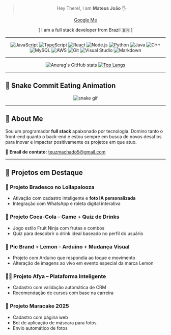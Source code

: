 <div align="center">

> Hey There!, I am **Mateus João** 🖐️

[Google Me](https://www.google.com/search?q=Mateus+João)

[ I am a full stack developer from Brazil 🇧🇷 ]

---

</div>

<div align="center">
  
![JavaScript](https://img.shields.io/badge/JAVASCRIPT-F7DF1E?style=for-the-badge&logo=javascript&logoColor=black)
![TypeScript](https://img.shields.io/badge/TYPESCRIPT-007ACC?style=for-the-badge&logo=typescript&logoColor=white)
![React](https://img.shields.io/badge/REACT-20232A?style=for-the-badge&logo=react&logoColor=61DAFB)
![Node.js](https://img.shields.io/badge/NODE.JS-339933?style=for-the-badge&logo=nodedotjs&logoColor=white)
![Python](https://img.shields.io/badge/PYTHON-14354C?style=for-the-badge&logo=python&logoColor=white)
![Java](https://img.shields.io/badge/JAVA-ED8B00?style=for-the-badge&logo=openjdk&logoColor=white)
![C++](https://img.shields.io/badge/C%2B%2B-00599C?style=for-the-badge&logo=c%2B%2B&logoColor=white)
![MySQL](https://img.shields.io/badge/MYSQL-00000F?style=for-the-badge&logo=mysql&logoColor=white)
![AWS](https://img.shields.io/badge/AWS-232F3E?style=for-the-badge&logo=amazonaws&logoColor=white)
![Git](https://img.shields.io/badge/GIT-E44C30?style=for-the-badge&logo=git&logoColor=white)
![Visual Studio](https://img.shields.io/badge/VISUAL%20STUDIO-5C2D91?style=for-the-badge&logo=visualstudio&logoColor=white)
![Markdown](https://img.shields.io/badge/MARKDOWN-000000?style=for-the-badge&logo=markdown&logoColor=white)

</div>

---

<div align="center">
  
![Anurag's GitHub stats](https://github-readme-stats.vercel.app/api?username=silvatet&show_icons=true&theme=shadow_blue)
[![Top Langs](https://github-readme-stats.vercel.app/api/top-langs/?username=silvatet&layout=compact)](https://github.com/anuraghazra/github-readme-stats)

</div>

---

## 🐍 Snake Commit Eating Animation

<div align="center">
  
![snake gif](https://github.com/silvatet/silvatet/blob/output/github-contribution-grid-snake.svg)

</div>

---

## 🧩 About Me

Sou um programador **full stack** apaixonado por tecnologia. Domino tanto o front-end quanto o back-end e estou sempre em busca de novos desafios para inovar e impactar positivamente os projetos em que atuo.

📧 **Email de contato:** teuzmachado5@gmail.com

---

## 🚀 Projetos em Destaque

### 🔴 Projeto Bradesco no Lollapalooza
- Ativação com cadastro inteligente e **foto IA personalizada**
- Integração com WhatsApp e roleta digital interativa

### 🥤 Projeto Coca-Cola – Game + Quiz de Drinks
- Jogo estilo Fruit Ninja com frutas e combos
- Quiz para descobrir o drink ideal baseado no perfil do usuário

### 🍋 Pic Brand + Lemon – Arduino + Mudança Visual
- Projeto com Arduino que respondia ao toque e movimento
- Alteração de imagens ao vivo em evento especial da marca Lemon

### 👨‍⚕️ Projeto Afya – Plataforma Inteligente
- Cadastro com validação automática de CRM
- Recomendação de cursos com base na carreira

### 🍰 Projeto Maracake 2025
- Cadastro com página web
- Bot de aplicação de máscara para fotos
- Envio automático de fotos
